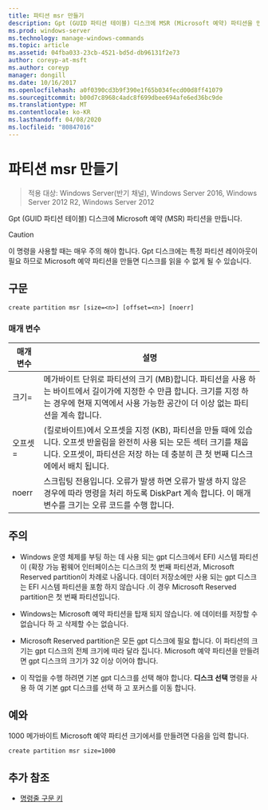 ```yaml
---
title: 파티션 msr 만들기
description: Gpt (GUID 파티션 테이블) 디스크에 MSR (Microsoft 예약) 파티션을 만드는 create partition msr에 대 한 Windows 명령 항목입니다.
ms.prod: windows-server
ms.technology: manage-windows-commands
ms.topic: article
ms.assetid: 04fba033-23cb-4521-bd5d-db96131f2e73
author: coreyp-at-msft
ms.author: coreyp
manager: dongill
ms.date: 10/16/2017
ms.openlocfilehash: a0f0390cd3b9f390e1f65b034fecd00d8ff41079
ms.sourcegitcommit: b00d7c8968c4adc8f699dbee694afe6ed36bc9de
ms.translationtype: MT
ms.contentlocale: ko-KR
ms.lasthandoff: 04/08/2020
ms.locfileid: "80847016"
---
```

# <a name="create-partition-msr"></a>파티션 msr 만들기

>적용 대상: Windows Server(반기 채널), Windows Server 2016, Windows Server 2012 R2, Windows Server 2012

Gpt (GUID 파티션 테이블) 디스크에 Microsoft 예약 (MSR) 파티션을 만듭니다.
  
> [!CAUTION]  
> 이 명령을 사용할 때는 매우 주의 해야 합니다. Gpt 디스크에는 특정 파티션 레이아웃이 필요 하므로 Microsoft 예약 파티션을 만들면 디스크를 읽을 수 없게 될 수 있습니다.
  
## <a name="syntax"></a>구문  
  
```  
create partition msr [size=<n>] [offset=<n>] [noerr]  
```  
  
### <a name="parameters"></a>매개 변수  
  
|  매개 변수  |                                                                                                                         설명                                                                                                                         |
|-------------|-------------------------------------------------------------------------------------------------------------------------------------------------------------------------------------------------------------------------------------------------------------|
|  크기\=<n>  |               메가바이트 단위로 파티션의 크기 \(MB\)합니다. 파티션을 사용 하는 바이트에서 길이가에 지정한 수 만큼 <n>합니다. 크기를 지정 하는 경우에 현재 지역에서 사용 가능한 공간이 더 이상 없는 파티션을 계속 합니다.               |
| 오프셋\=<n> | (킬로바이트)에서 오프셋을 지정 \(KB\), 파티션을 만들 때에 있습니다. 오프셋 반올림을 완전히 사용 되는 모든 섹터 크기를 채웁니다. 오프셋이, 파티션은 저장 하는 데 충분히 큰 첫 번째 디스크에에서 배치 됩니다. |
|    noerr    |                            스크립팅 전용입니다. 오류가 발생 하면 오류가 발생 하지 않은 경우에 따라 명령을 처리 하도록 DiskPart 계속 합니다. 이 매개 변수를 크기는 오류 코드를 수행 합니다.                             |
  
## <a name="remarks"></a>주의  
  
-   Windows 운영 체제를 부팅 하는 데 사용 되는 gpt 디스크에서 EFI\) 시스템 파티션이 \(확장 가능 펌웨어 인터페이스는 디스크의 첫 번째 파티션과, Microsoft Reserved partition이 차례로 나옵니다. 데이터 저장소에만 사용 되는 gpt 디스크는 EFI 시스템 파티션을 포함 하지 않습니다 .이 경우 Microsoft Reserved partition은 첫 번째 파티션입니다.  
  
-   Windows는 Microsoft 예약 파티션을 탑재 되지 않습니다. 에 데이터를 저장할 수 없습니다 하 고 삭제할 수는 없습니다.  
  
-   Microsoft Reserved partition은 모든 gpt 디스크에 필요 합니다. 이 파티션의 크기는 gpt 디스크의 전체 크기에 따라 달라 집니다. Microsoft 예약 파티션을 만들려면 gpt 디스크의 크기가 32 이상 이어야 합니다.  
  
-   이 작업을 수행 하려면 기본 gpt 디스크를 선택 해야 합니다. **디스크 선택** 명령을 사용 하 여 기본 gpt 디스크를 선택 하 고 포커스를 이동 합니다.  
  
## <a name="examples"></a><a name=BKMK_examples></a>예와  
1000 메가바이트 Microsoft 예약 파티션 크기에서를 만들려면 다음을 입력 합니다.  
  
```  
create partition msr size=1000  
```  
  
## <a name="additional-references"></a>추가 참조  
- [명령줄 구문 키](command-line-syntax-key.md)  
  

  

